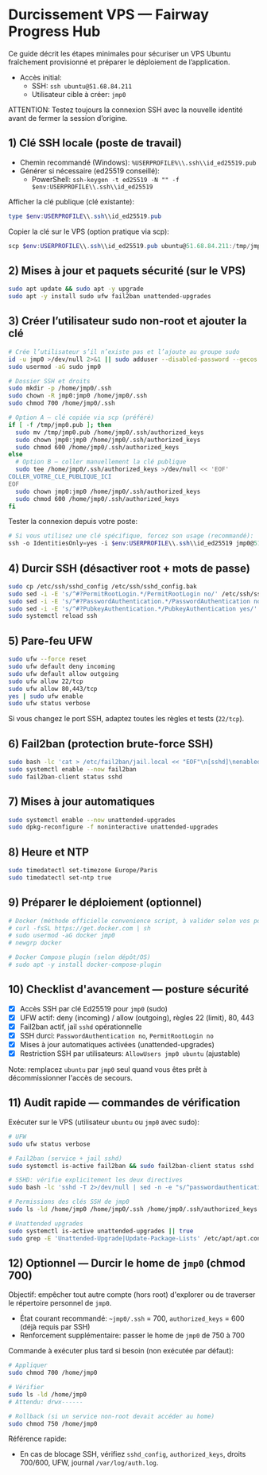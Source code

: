 # Durcissement VPS — Fairway Progress Hub

Ce guide décrit les étapes minimales pour sécuriser un VPS Ubuntu fraîchement provisionné et préparer le déploiement de l’application.

- Accès initial:
  - SSH: `ssh ubuntu@51.68.84.211`
  - Utilisateur cible à créer: `jmp0`

ATTENTION: Testez toujours la connexion SSH avec la nouvelle identité avant de fermer la session d’origine.

## 1) Clé SSH locale (poste de travail)

- Chemin recommandé (Windows): `%USERPROFILE%\\.ssh\\id_ed25519.pub`
- Générer si nécessaire (ed25519 conseillé):
  - PowerShell: `ssh-keygen -t ed25519 -N "" -f $env:USERPROFILE\\.ssh\\id_ed25519`

Afficher la clé publique (clé existante):
```powershell
type $env:USERPROFILE\\.ssh\\id_ed25519.pub
```

Copier la clé sur le VPS (option pratique via scp):
```powershell
scp $env:USERPROFILE\\.ssh\\id_ed25519.pub ubuntu@51.68.84.211:/tmp/jmp0.pub
```

## 2) Mises à jour et paquets sécurité (sur le VPS)
```bash
sudo apt update && sudo apt -y upgrade
sudo apt -y install sudo ufw fail2ban unattended-upgrades
```

## 3) Créer l’utilisateur sudo non-root et ajouter la clé
```bash
# Crée l’utilisateur s’il n’existe pas et l’ajoute au groupe sudo
id -u jmp0 >/dev/null 2>&1 || sudo adduser --disabled-password --gecos '' jmp0
sudo usermod -aG sudo jmp0

# Dossier SSH et droits
sudo mkdir -p /home/jmp0/.ssh
sudo chown -R jmp0:jmp0 /home/jmp0/.ssh
sudo chmod 700 /home/jmp0/.ssh

# Option A — clé copiée via scp (préféré)
if [ -f /tmp/jmp0.pub ]; then
  sudo mv /tmp/jmp0.pub /home/jmp0/.ssh/authorized_keys
  sudo chown jmp0:jmp0 /home/jmp0/.ssh/authorized_keys
  sudo chmod 600 /home/jmp0/.ssh/authorized_keys
else
  # Option B — coller manuellement la clé publique
  sudo tee /home/jmp0/.ssh/authorized_keys >/dev/null << 'EOF'
COLLER_VOTRE_CLE_PUBLIQUE_ICI
EOF
  sudo chown jmp0:jmp0 /home/jmp0/.ssh/authorized_keys
  sudo chmod 600 /home/jmp0/.ssh/authorized_keys
fi
```

Tester la connexion depuis votre poste:
```powershell
# Si vous utilisez une clé spécifique, forcez son usage (recommandé):
ssh -o IdentitiesOnly=yes -i $env:USERPROFILE\\.ssh\\id_ed25519 jmp0@51.68.84.211 whoami
```

## 4) Durcir SSH (désactiver root + mots de passe)
```bash
sudo cp /etc/ssh/sshd_config /etc/ssh/sshd_config.bak
sudo sed -i -E 's/^#?PermitRootLogin.*/PermitRootLogin no/' /etc/ssh/sshd_config
sudo sed -i -E 's/^#?PasswordAuthentication.*/PasswordAuthentication no/' /etc/ssh/sshd_config
sudo sed -i -E 's/^#?PubkeyAuthentication.*/PubkeyAuthentication yes/' /etc/ssh/sshd_config
sudo systemctl reload ssh
```

## 5) Pare-feu UFW
```bash
sudo ufw --force reset
sudo ufw default deny incoming
sudo ufw default allow outgoing
sudo ufw allow 22/tcp
sudo ufw allow 80,443/tcp
yes | sudo ufw enable
sudo ufw status verbose
```

Si vous changez le port SSH, adaptez toutes les règles et tests (`22/tcp`).

## 6) Fail2ban (protection brute-force SSH)
```bash
sudo bash -lc 'cat > /etc/fail2ban/jail.local << "EOF"\n[sshd]\nenabled = true\nport    = 22\nlogpath = /var/log/auth.log\nmaxretry = 5\nbantime  = 3600\nfindtime = 600\nEOF'
sudo systemctl enable --now fail2ban
sudo fail2ban-client status sshd
```

## 7) Mises à jour automatiques
```bash
sudo systemctl enable --now unattended-upgrades
sudo dpkg-reconfigure -f noninteractive unattended-upgrades
```

## 8) Heure et NTP
```bash
sudo timedatectl set-timezone Europe/Paris
sudo timedatectl set-ntp true
```

## 9) Préparer le déploiement (optionnel)
```bash
# Docker (méthode officielle convenience script, à valider selon vos politiques)
# curl -fsSL https://get.docker.com | sh
# sudo usermod -aG docker jmp0
# newgrp docker

# Docker Compose plugin (selon dépôt/OS)
# sudo apt -y install docker-compose-plugin
```

## 10) Checklist d'avancement — posture sécurité

- [x] Accès SSH par clé Ed25519 pour `jmp0` (sudo)
- [x] UFW actif: deny (incoming) / allow (outgoing), règles 22 (limit), 80, 443
- [x] Fail2ban actif, jail `sshd` opérationnelle
- [x] SSH durci: `PasswordAuthentication no`, `PermitRootLogin no`
- [x] Mises à jour automatiques activées (unattended-upgrades)
- [x] Restriction SSH par utilisateurs: `AllowUsers jmp0 ubuntu` (ajustable)

Note: remplacez `ubuntu` par `jmp0` seul quand vous êtes prêt à décommissionner l'accès de secours.

## 11) Audit rapide — commandes de vérification

Exécuter sur le VPS (utilisateur `ubuntu` ou `jmp0` avec sudo):

```bash
# UFW
sudo ufw status verbose

# Fail2ban (service + jail sshd)
sudo systemctl is-active fail2ban && sudo fail2ban-client status sshd

# SSHD: vérifie explicitement les deux directives
sudo bash -lc 'sshd -T 2>/dev/null | sed -n -e "s/^passwordauthentication .*/&/p" -e "s/^permitrootlogin .*/&/p"'

# Permissions des clés SSH de jmp0
sudo ls -ld /home/jmp0 /home/jmp0/.ssh /home/jmp0/.ssh/authorized_keys

# Unattended upgrades
sudo systemctl is-active unattended-upgrades || true
sudo grep -E 'Unattended-Upgrade|Update-Package-Lists' /etc/apt/apt.conf.d/20auto-upgrades || echo "20auto-upgrades: missing"
```

## 12) Optionnel — Durcir le home de `jmp0` (chmod 700)

Objectif: empêcher tout autre compte (hors root) d'explorer ou de traverser le répertoire personnel de `jmp0`.

- État courant recommandé: `~jmp0/.ssh` = 700, `authorized_keys` = 600 (déjà requis par SSH)
- Renforcement supplémentaire: passer le home de `jmp0` de 750 à 700

Commande à exécuter plus tard si besoin (non exécutée par défaut):

```bash
# Appliquer
sudo chmod 700 /home/jmp0

# Vérifier
sudo ls -ld /home/jmp0
# Attendu: drwx------

# Rollback (si un service non-root devait accéder au home)
sudo chmod 750 /home/jmp0
```

Référence rapide:
- En cas de blocage SSH, vérifiez `sshd_config`, `authorized_keys`, droits 700/600, UFW, journal `/var/log/auth.log`.
